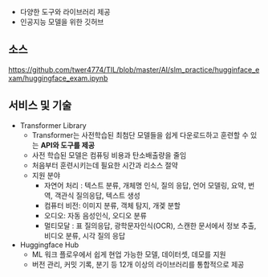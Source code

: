 - 다양한 도구와 라이브러리 제공
- 인공지능 모델을 위한 깃허브

## 소스
https://github.com/twer4774/TIL/blob/master/AI/slm_practice/hugginface_exam/huggingface_exam.ipynb

## 서비스 및 기술
- Transformer Library
	- Transformer는 사전학습된 최첨단 모델들을 쉽게 다운로드하고 훈련할 수 있는 **API와 도구를 제공**
	- 사전 학습된 모델은 컴퓨팅 비용과 탄소배출량을 줄임
	- 처음부터 훈련시키는데 필요한 시간과 리소스 절약
	- 지원 분야
		- 자연어 처리 : 텍스트 분류, 개체명 인식, 질의 응답, 언어 모델링, 요약, 번역, 객관식 질의응답, 텍스트 생성
		- 컴퓨터 비전: 이미지 분류, 객체 탐지, 개겣 분할
		- 오디오: 자동 음성인식, 오디오 분류
		- 멀티모달 : 표 질의응답, 광학문자인식(OCR), 스캔한 문서에서 정보 추출, 비디오 분류, 시각 질의 응답
- Huggingface Hub
	- ML 워크 플로우에서 쉽게 현업 가능한 모델, 데이터셋, 데모를 지원
	- 버전 관리, 커밋 기록, 분기 등 12개 이상의 라이브러리를 통합적으로 제공